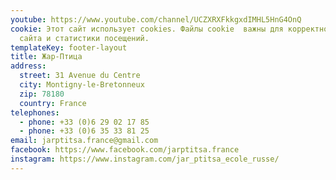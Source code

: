 ```yaml
---
youtube: https://www.youtube.com/channel/UCZXRXFkkgxdIMHL5HnG4OnQ
cookie: Этот сайт использует cookies. Файлы cookie  важны для корректной работы
  сайта и статистики посещений.
templateKey: footer-layout
title: Жар-Птица
address:
  street: 31 Avenue du Centre
  city: Montigny-le-Bretonneux
  zip: 78180
  country: France
telephones:
  - phone: +33 (0)6 29 02 17 85
  - phone: +33 (0)6 35 33 81 25
email: jarptitsa.france@gmail.com
facebook: https://www.facebook.com/jarptitsa.france
instagram: https://www.instagram.com/jar_ptitsa_ecole_russe/
---
```

